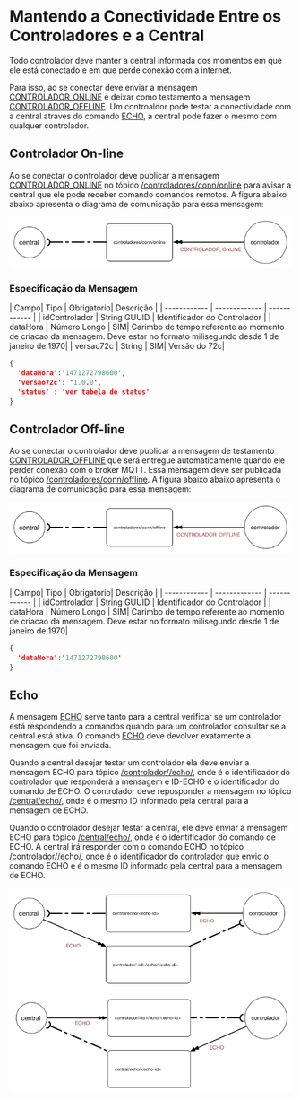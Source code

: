 # Mantendo a Conectividade Entre os Controladores e a Central
Todo controlador deve manter a central informada dos momentos em que ele está conectado e em que perde conexão com a internet.


Para isso, ao se conectar deve enviar a mensagem [CONTROLADOR_ONLINE](#CONTROLADOR_ONLINE) e deixar como testamento a mensagem [CONTROLADOR_OFFLINE](#CONTROLADOR_OFFLINE).
Um controaldor pode testar a conectividade com a central atraves do comando [ECHO](#ECHO), a central pode fazer o mesmo com qualquer
controlador.

## Controlador On-line
Ao se conectar o controlador deve publicar a mensagem [CONTROLADOR_ONLINE](#CONTROLADOR_ONLINE) no tópico [/controladores/conn/online](comunicao/topicos#controladores_conn_online) para avisar a central 
que ele pode receber comando comandos remotos. A figura abaixo abaixo apresenta o diagrama de comunicação para essa mensagem:

![CONTROLADOR_ONLINE](../../img/CONTROLADOR_ONLINE.PNG)

### Especificação da Mensagem
| Campo| Tipo | Obrigatorio| Descrição |
| ------------ | ------------- | ------------ |
| idControlador | String GUUID | Identificador do Controlador |
| dataHora | Número Longo | SIM|  Carimbo de tempo referente ao momento de criacao da mensagem. Deve estar no formato milisegundo desde 1 de janeiro de 1970|
| versao72c | String | SIM|  Versão do 72c|

```JSON
{
  'dataHora':'1471272798600',
  'versao72c': '1.0.0',
  'status' : 'ver tabela de status'
}
```



## Controlador Off-line
Ao se conectar o controlador deve publicar a mensagem de testamento [CONTROLADOR_OFFLINE](#CONTROLADOR_OFFLINE) que será entregue automaticamente quando ele perder conexão com o broker MQTT. Essa mensagem deve ser publicada no tópico [/controladores/conn/offline](comunicao/topicos#controladores_conn_offline). A figura abaixo abaixo apresenta o diagrama de comunicação para essa mensagem:

![CONTROLADOR_ONLINE](../../img/CONTROLADOR_OFFLINE.PNG)

### Especificação da Mensagem
| Campo| Tipo | Obrigatorio| Descrição |
| ------------ | ------------- | ------------ |
| idControlador | String GUUID | Identificador do Controlador |
| dataHora | Número Longo | SIM|  Carimbo de tempo referente ao momento de criacao da mensagem. Deve estar no formato milisegundo desde 1 de janeiro de 1970|

```JSON
{
  'dataHora':'1471272798600'
}
```

## Echo
A mensagem [ECHO](#ECHO) serve tanto para a central verificar se um controlador está respondendo a comandos quando para um controlador consultar se a central está ativa. O comando [ECHO](#ECHO) deve devolver exatamente a mensagem que foi enviada. 

Quando a central desejar testar um controlador ela deve enviar a mensagem ECHO para tópico [/controlador/<ID>/echo/<ID-ECHO>](comunicao/topicos#controlador_echo), onde <ID> é o identificador do controlador que responderá a mensagem e ID-ECHO é o identificador do comando de ECHO. O controlador deve reposponder a mensagem no tópico [/central/echo/<ID-ECHO>](comunicao/topicos#central_echo), onde <ID-ECHO> é o mesmo ID informado pela central para a mensagem de ECHO.

Quando o controlador desejar testar a central, ele deve enviar a mensagem ECHO para tópico [/central/echo/<ID-ECHO>](comunicao/topicos#central_echo), onde <ID-ECHO> é o identificador do comando de ECHO. A central irá responder com o comando ECHO no tópico [/controlador/<ID>/echo/<ID-ECHO>](comunicao/topicos#controlador_echo), onde <ID> é o identificador do controlador que envio o comando ECHO e <ID-ECHO> é o mesmo ID informado pela central para a mensagem de ECHO.
  

![CONTROLADOR_ONLINE](../../img/ECHO.png)
